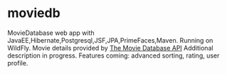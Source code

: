 # moviedb
MovieDatabase web app with JavaEE,Hibernate,Postgresql,JSF,JPA,PrimeFaces,Maven.
Running on WildFly.
Movie details provided by [The Movie Database API](https://www.themoviedb.org/documentation/api)
Additional description in progress.
Features coming: advanced sorting, rating, user profile.
